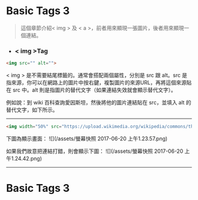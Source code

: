 # Basic Tags 3

>這個章節介紹&lt; img &gt; 及 &lt; a &gt;，前者用來顯現一張圖片，後者用來顯現一個連結。 

* ### &lt; img &gt;Tag

```html
<img src="" alt="">
```

&lt; img &gt; 是不需要結尾標籤的。通常會搭配兩個屬性，分別是 src 跟 alt。src 是指來源，你可以在網路上的圖片中按右鍵，複製圖片的來源URL，再將這個來源貼在 src 中。alt 則是指圖片的替代文字（如果連結失效就會顯示替代文字）。

例如說：到 wiki 百科查詢愛因斯坦，然後將他的圖片連結貼在 src，並填入 alt 的替代文字，如下所示。

---

```html
<img width="50%" src="https://upload.wikimedia.org/wikipedia/commons/thumb/3/3e/Einstein_1921_by_F_Schmutzer_-_restoration.jpg/1024px-Einstein_1921_by_F_Schmutzer_-_restoration.jpg" alt="Albert Einstein during a lecture in Vienna in 1921">
```

下圖為顯示畫面：
![](/assets/螢幕快照 2017-06-20 上午1.23.57.png)

如果我們故意把連結打錯，則會顯示下圖：
![](/assets/螢幕快照 2017-06-20 上午1.24.42.png)

---

# Basic Tags 3




